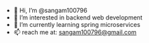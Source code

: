 - 👋 Hi, I’m @sangam100796
- 👀 I’m interested in backend web development
- 🌱 I’m currently learning spring microservices
- 📫 reach me at: sangam100796@gmail.com

<!---
sangam100796/sangam100796 is a ✨ special ✨ repository because its `README.md` (this file) appears on your GitHub profile.
You can click the Preview link to take a look at your changes.
- 💞️ I’m looking to collaborate on ...
--->
